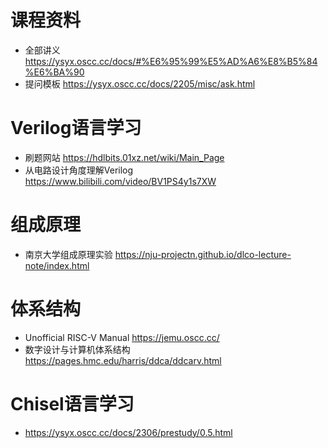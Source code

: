 # 课程资料
- 全部讲义 https://ysyx.oscc.cc/docs/#%E6%95%99%E5%AD%A6%E8%B5%84%E6%BA%90
- 提问模板 https://ysyx.oscc.cc/docs/2205/misc/ask.html

# Verilog语言学习
- 刷题网站 https://hdlbits.01xz.net/wiki/Main_Page
- 从电路设计角度理解Verilog https://www.bilibili.com/video/BV1PS4y1s7XW

# 组成原理
- 南京大学组成原理实验 https://nju-projectn.github.io/dlco-lecture-note/index.html

# 体系结构
- Unofficial RISC-V Manual https://jemu.oscc.cc/
- 数字设计与计算机体系结构 https://pages.hmc.edu/harris/ddca/ddcarv.html




# Chisel语言学习
- https://ysyx.oscc.cc/docs/2306/prestudy/0.5.html